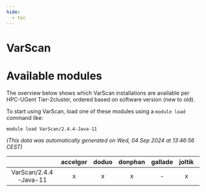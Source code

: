 ```yaml
---
hide:
  - toc
---
```


VarScan
=======

# Available modules


The overview below shows which VarScan installations are available per HPC-UGent Tier-2cluster, ordered based on software version (new to old).

To start using VarScan, load one of these modules using a `module load` command like:

```shell
module load VarScan/2.4.4-Java-11
```

*(This data was automatically generated on Wed, 04 Sep 2024 at 13:46:56 CEST)*  

| |accelgor|doduo|donphan|gallade|joltik|shinx|skitty|
| :---: | :---: | :---: | :---: | :---: | :---: | :---: | :---: |
|VarScan/2.4.4-Java-11|x|x|x|-|x|-|x|
